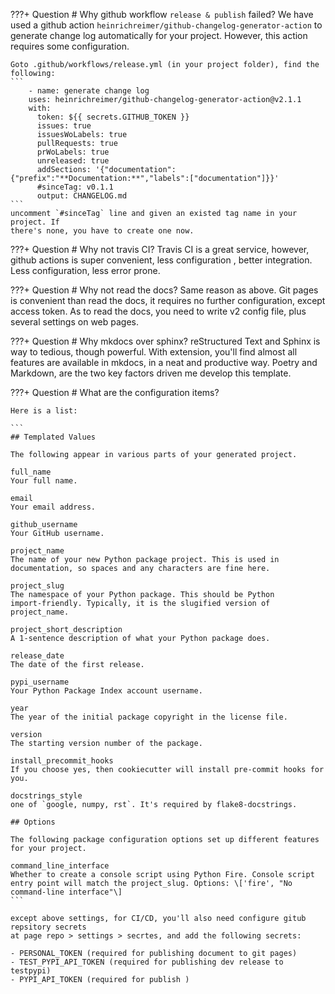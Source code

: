 ???+ Question
    # Why github workflow `release & publish` failed?
    We have used a github action `heinrichreimer/github-changelog-generator-action` to
    generate change log automatically for your project. However, this action requires
    some configuration.

    Goto .github/workflows/release.yml (in your project folder), find the following:
    ```
        - name: generate change log
        uses: heinrichreimer/github-changelog-generator-action@v2.1.1
        with:
          token: ${{ secrets.GITHUB_TOKEN }}
          issues: true
          issuesWoLabels: true
          pullRequests: true
          prWoLabels: true
          unreleased: true
          addSections: '{"documentation":{"prefix":"**Documentation:**","labels":["documentation"]}}'
          #sinceTag: v0.1.1
          output: CHANGELOG.md
    ```
    uncomment `#sinceTag` line and given an existed tag name in your project. If 
    there's none, you have to create one now.

???+ Question
    # Why not travis CI?
    Travis CI is a great service, however, github actions is super convenient, less configuration
    , better integration. Less configuration, less error prone.

???+ Question
    # Why not read the docs?
    Same reason as above. Git pages is convenient than read the docs, it requires no
    further configuration, except access token. As to read the docs, you need to
    write v2 config file, plus several settings on web pages.

???+ Question
    # Why mkdocs over sphinx?
    reStructured Text and Sphinx is way to tedious, though powerful. With extension, 
    you'll find almost all features are available in mkdocs, in a neat and productive 
    way. Poetry and Markdown, are the two key factors driven me develop this template.

???+ Question
    # What are the configuration items?
    
    Here is a list:

    ```
    ## Templated Values

    The following appear in various parts of your generated project.

    full_name  
    Your full name.

    email  
    Your email address.

    github_username  
    Your GitHub username.

    project_name  
    The name of your new Python package project. This is used in
    documentation, so spaces and any characters are fine here.

    project_slug  
    The namespace of your Python package. This should be Python
    import-friendly. Typically, it is the slugified version of
    project_name.

    project_short_description  
    A 1-sentence description of what your Python package does.

    release_date  
    The date of the first release.

    pypi_username  
    Your Python Package Index account username.

    year  
    The year of the initial package copyright in the license file.

    version  
    The starting version number of the package.

    install_precommit_hooks
    If you choose yes, then cookiecutter will install pre-commit hooks for you.

    docstrings_style
    one of `google, numpy, rst`. It's required by flake8-docstrings.

    ## Options

    The following package configuration options set up different features
    for your project.

    command_line_interface  
    Whether to create a console script using Python Fire. Console script
    entry point will match the project_slug. Options: \['fire', "No
    command-line interface"\]
    ```

    except above settings, for CI/CD, you'll also need configure gitub repsitory secrets
    at page repo > settings > secrtes, and add the following secrets:

    - PERSONAL_TOKEN (required for publishing document to git pages)
    - TEST_PYPI_API_TOKEN (required for publishing dev release to testpypi)
    - PYPI_API_TOKEN (required for publish )
